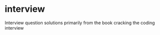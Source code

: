 interview
=========

Interview question solutions primarily from the book cracking the coding interview
